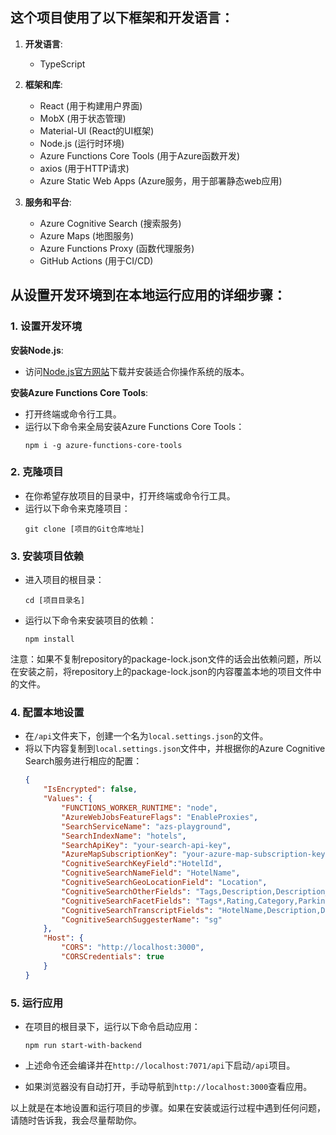 ## 这个项目使用了以下框架和开发语言：

1. **开发语言**:
   - TypeScript

2. **框架和库**:
   - React (用于构建用户界面)
   - MobX (用于状态管理)
   - Material-UI (React的UI框架)
   - Node.js (运行时环境)
   - Azure Functions Core Tools (用于Azure函数开发)
   - axios (用于HTTP请求)
   - Azure Static Web Apps (Azure服务，用于部署静态web应用)

3. **服务和平台**:
   - Azure Cognitive Search (搜索服务)
   - Azure Maps (地图服务)
   - Azure Functions Proxy (函数代理服务)
   - GitHub Actions (用于CI/CD)


## 从设置开发环境到在本地运行应用的详细步骤：

### 1. 设置开发环境

**安装Node.js**:
- 访问[Node.js官方网站](https://nodejs.org/en)下载并安装适合你操作系统的版本。

**安装Azure Functions Core Tools**:
- 打开终端或命令行工具。
- 运行以下命令来全局安装Azure Functions Core Tools：
  ```
  npm i -g azure-functions-core-tools
  ```

### 2. 克隆项目

- 在你希望存放项目的目录中，打开终端或命令行工具。
- 运行以下命令来克隆项目：
  ```
  git clone [项目的Git仓库地址]
  ```

### 3. 安装项目依赖

- 进入项目的根目录：
  ```
  cd [项目目录名]
  ```
- 运行以下命令来安装项目的依赖：
  ```
  npm install
  ```

注意：如果不复制repository的package-lock.json文件的话会出依赖问题，所以在安装之前，将repository上的package-lock.json的内容覆盖本地的项目文件中的文件。

### 4. 配置本地设置

- 在`/api`文件夹下，创建一个名为`local.settings.json`的文件。
- 将以下内容复制到`local.settings.json`文件中，并根据你的Azure Cognitive Search服务进行相应的配置：
  ```json
  {
      "IsEncrypted": false,
      "Values": {
          "FUNCTIONS_WORKER_RUNTIME": "node",
          "AzureWebJobsFeatureFlags": "EnableProxies",
          "SearchServiceName": "azs-playground",
          "SearchIndexName": "hotels",
          "SearchApiKey": "your-search-api-key",
          "AzureMapSubscriptionKey": "your-azure-map-subscription-key",
          "CognitiveSearchKeyField":"HotelId",
          "CognitiveSearchNameField": "HotelName",
          "CognitiveSearchGeoLocationField": "Location",
          "CognitiveSearchOtherFields": "Tags,Description,Description_fr,Category",
          "CognitiveSearchFacetFields": "Tags*,Rating,Category,ParkingIncluded,LastRenovationDate",
          "CognitiveSearchTranscriptFields": "HotelName,Description,Description_fr",
          "CognitiveSearchSuggesterName": "sg"
      },
      "Host": {
          "CORS": "http://localhost:3000",
          "CORSCredentials": true
      }
  }
  ```

### 5. 运行应用

- 在项目的根目录下，运行以下命令启动应用：
  ```
  npm run start-with-backend
  ```

- 上述命令还会编译并在`http://localhost:7071/api`下启动`/api`项目。

- 如果浏览器没有自动打开，手动导航到`http://localhost:3000`查看应用。

以上就是在本地设置和运行项目的步骤。如果在安装或运行过程中遇到任何问题，请随时告诉我，我会尽量帮助你。